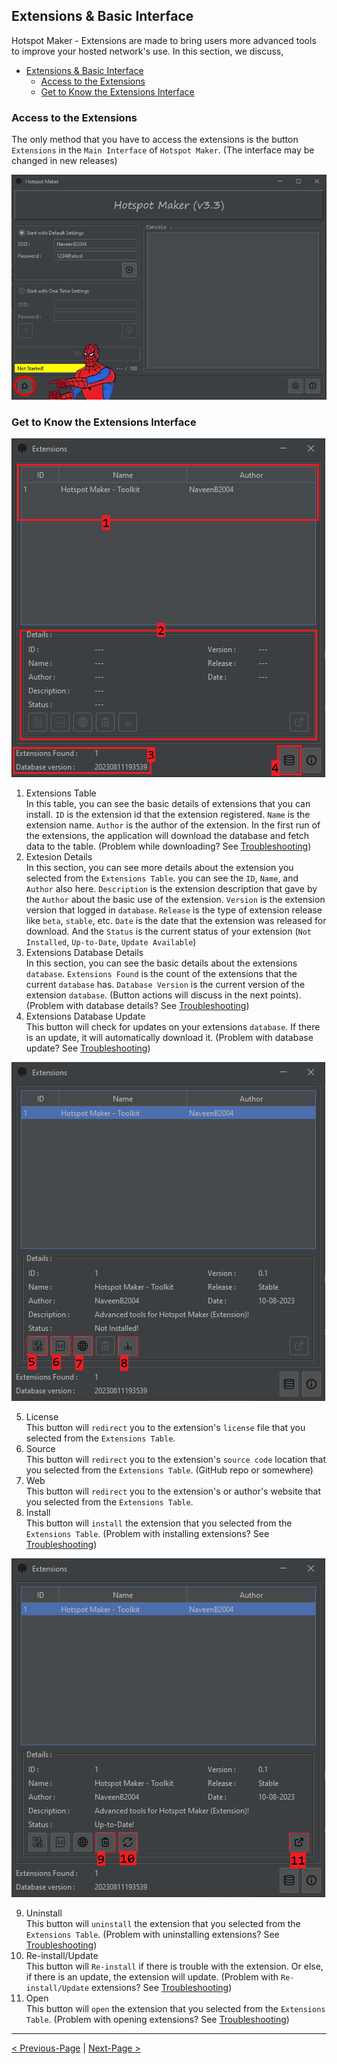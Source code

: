 ## Extensions & Basic Interface

Hotspot Maker  - Extensions are made to bring users more advanced tools to improve your hosted network's use. In this section, we discuss,
- [Extensions \& Basic Interface](#extensions--basic-interface)
  - [Access to the Extensions](#access-to-the-extensions)
  - [Get to Know the Extensions Interface](#get-to-know-the-extensions-interface)

### Access to the Extensions

The only method that you have to access the extensions is the button `Extensions` in the `Main Interface` of `Hotspot Maker`. (The interface may be changed in new releases)

![Extensions button in Hotspot Maker](../Media/ExtesionsButton.jpg)

### Get to Know the Extensions Interface

![Interface 0](../Media/Interface0.PNG "Hotspot Maker - Extensions Interface 0")

1. Extensions Table\
   In this table, you can see the basic details of extensions that you can install. `ID` is the extension id that the extension registered. `Name` is the extension name. `Author` is the author of the extension. In the first run of the extensions, the application will download the database and fetch data to the table. (Problem while downloading? See [Troubleshooting][trubelshoot doc])
2. Extesion Details\
   In this section, you can see more details about the extension you selected from the `Extensions Table`. you can see the `ID`, `Name`, and `Author` also here. `Description` is the extension description that gave by the `Author` about the basic use of the extension. `Version` is the extension version that logged in `database`. `Release` is the type of extension release like `beta`, `stable`, etc. `Date` is the date that the extension was released for download. And the `Status` is the current status of your extension (`Not Installed`, `Up-to-Date`, `Update Available`)
3. Extensions Database Details\
   In this section, you can see the basic details about the extensions `database`. `Extensions Found` is the count of the extensions that the current `database` has. `Database Version` is the current version of the extension `database`. (Button actions will discuss in the next points). (Problem with database details? See [Troubleshooting][trubelshoot doc])
4. Extensions Database Update\
   This button will check for updates on your extensions `database`. If there is an update, it will automatically download it. (Problem with database update? See [Troubleshooting][trubelshoot doc])

![Interface 1](../Media/Interface1.PNG "Hotspot Maker - Extensions Interface 1")

5. License\
   This button will `redirect` you to the extension's `license` file that you selected from the `Extensions Table`.
6. Source\
   This button will `redirect` you to the extension's `source code` location that you selected from the `Extensions Table`. (GitHub repo or somewhere)
7. Web\
   This button will `redirect` you to the extension's or author's website that you selected from the `Extensions Table`.
8. Install\
   This button will `install` the extension that you selected from the `Extensions Table`. (Problem with installing extensions? See [Troubleshooting][trubelshoot doc])

![Interface 2](../Media/Interface2.PNG "Hotspot Maker - Extensions Interface 2")

9. Uninstall\
    This button will `uninstall` the extension that you selected from the `Extensions Table`. (Problem with uninstalling extensions? See [Troubleshooting][trubelshoot doc])
10. Re-install/Update\
    This button will `Re-install` if there is trouble with the extension. Or else, if there is an update, the extension will update. (Problem with `Re-install/Update` extensions? See [Troubleshooting][trubelshoot doc])
11. Open\
    This button will `open` the extension that you selected from the `Extensions Table`. (Problem with opening extensions? See [Troubleshooting][trubelshoot doc])

***

[< Previous-Page][back] | [Next-Page >][next]

[back]: README.md "ReadMe"
[next]: 02.%20Update%20Extensions%20Database.md "Update Extensions Database"

[trubelshoot doc]: 05.%20Troubleshooting.md
